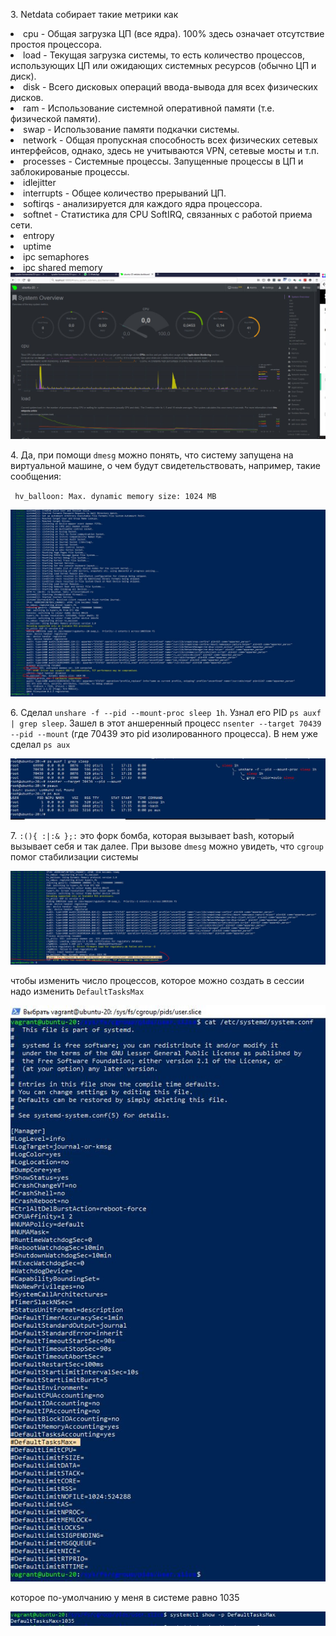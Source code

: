 <p>3. Netdata собирает такие метрики как     
    <li>cpu - Общая загрузка ЦП (все ядра). 100% здесь означает отсутствие простоя процессора.</li>
    <li>load - Текущая загрузка системы, то есть количество процессов, использующих ЦП или ожидающих системных ресурсов (обычно ЦП и диск).</li>
    <li>disk - Всего дисковых операций ввода-вывода для всех физических дисков.</li>
    <li>ram - Использование системной оперативной памяти (т.е. физической памяти).</li>
    <li>swap - Использование памяти подкачки системы.</li>
    <li>network - Общая пропускная способность всех физических сетевых интерфейсов, однако, здесь не учитываются VPN, сетевые мосты и т.п.</li>
    <li>processes - Системные процессы. Запущенные процессы в ЦП и заблокированые процессы.</li>
    <li>idlejitter</li>
    <li>interrupts - Общее количество прерываний ЦП.</li>
    <li>softirqs - анализируется для каждого ядра процессора.</li>
    <li>softnet - Статистика для CPU SoftIRQ, связанных с работой приема сети.</li>
    <li>entropy</li>
    <li>uptime</li>
    <li>ipc semaphores</li>
    <li>ipc shared memory</li>
<img src="../03-sysadmin-04-os/img/3q.JPG">
</p>
<p>4. Да, при помощи <code>dmesg</code> можно понять, что систему запущена на виртуальной машине, о чем будут свидетельствовать, например, такие сообщения: 
<p><code> hv_balloon: Max. dynamic memory size: 1024 MB</code></p>
<img src="../03-sysadmin-04-os/img/4q.JPG"></p>
<p>6. Сделал <code>unshare -f --pid --mount-proc sleep 1h</code>. Узнал его PID <code>ps auxf | grep sleep</code>. Зашел в этот аншеренный процесс <code>nsenter --target 70439 --pid --mount</code> (где 70439 это pid изолированного процесса). В нем уже сделал <code>ps aux</code></p>
<p><img src="../03-sysadmin-04-os/img/6q.JPG"></p>
<p>7. <code>:(){ :|:&amp; };:</code> это форк бомба, которая вызывает bash, который вызывает себя и так далее. При вызове <code>dmesg</code> можно увидеть, что <code>cgroup</code> помог стабилизации системы</p>
<img src="../03-sysadmin-04-os/img/7q.JPG"">
<p> чтобы изменить число процессов, которое можно создать в сессии надо изменить <code>DefaultTasksMax</code></p>
<p><img src="../03-sysadmin-04-os/img/7_1q.JPG"></p>
<p>которое по-умолчанию у меня в системе равно 1035</p>
<img src="../03-sysadmin-04-os/img/7_2q.JPG">
